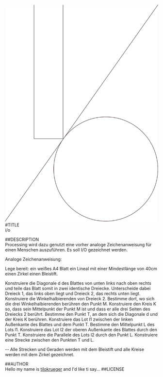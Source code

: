 ![image](screenshot.png)  
#TITLE  
i/o

##DESCRIPTION  
Processing wird dazu genutzt eine vorher analoge Zeichenanweisung für einen Menschen auszuführen.
Es soll I/O gezeichnet werden.


Analoge Zeichenanweisung:

Lege bereit:
ein weißes A4 Blatt
ein Lineal mit einer Mindestlänge von 40cm
einen Zirkel
einen Bleistift.

Konstruiere die Diagonale d des Blattes von unten links nach oben rechts und teile das Blatt somit in zwei identische Dreiecke. Unterscheide dabei Dreieck 1, das links oben liegt und Dreieck 2, das rechts unten liegt.
Konstruiere die Winkelhalbierenden von Dreieck 2.
Bestimme dort, wo sich die drei Winkelhalbierenden berühren den Punkt M.
Konstruiere den Kreis K so, dass sein Mittelpunkt der Punkt M ist und dass er alle drei Seiten des Dreiecks 2 berührt.
Bestimme den Punkt T, an dem sich die Diagonale d und der Kreis K berühren.
Konstruiere das Lot l1 zwischen der linken Außenkante des Blattes und dem Punkt T.
Bestimme den Mittelpunkt L des Lots l1.
Konstruiere das Lot l2 der oberen Außenkante des Blattes durch den Punkt T.
Konstruiere die Parallele des Lots l2 durch den Punkt L.
Konstruiere eine Strecke zwischen den Punkten T und L.

-- Alle Strecken und Geraden werden mit dem Bleistift und alle Kreise werden mit dem Zirkel gezeichnet.

##AUTHOR  
Hello my name is [tilokrueger](https://github.com/tilokrueger) and I'd like ti say... 
##LICENSE  
